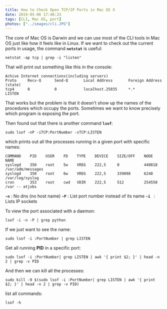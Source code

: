 ```yaml
---
title: How to Check Open TCP/IP Ports in Mac OS X
date: 2019-05-06 17:48:23
tags: [CLI, Mac OS, port]
photos: ["../images/cli.JPG"]
---
```

The core of Mac OS is Darwin and we can use most of the CLI tools in Mac OS just like how it feels like in Linux. If we want to check out the current ports in usage, the command **`netstat`** is useful:
```
netstat -ap tcp | grep -i "listen"
```
<!-- more -->
That will print out something like this in the console:
```
Achive Internet connections(including servers)
Proto     Recv-Q      Send-Q       Local Address       Foreign Address     (state)     
tcp4      0           0            localhost.25035     *.*                  LISTEN
```
That works but the problem is that it doesn't show up the names of the procedures which occupy the ports. Sometimes we want to know precisely which program is exposing the port. 

Then found out that there is another command **`lsof`**:
```
sudo lsof -nP -iTCP:PortNumber -sTCP:LISTEN
```
which prints out all the processes running in a given port with specific names:
```
COMMAND    PID    USER    FD    TYPE    DEVICE    SIZE/OFF    NODE       NAME
syslogd    350    root    5w    VREG    222,5     0           440818     /var/adm/messages     
syslogd    350    root    6w    VREG    222,5     339098      6248       /var/log/syslog
cron       353    root    cwd   VDIR    222,5     512         254550     /var -- atjobs
```

**`-n`** : No dns (no host name)
**`-P`** : List port number instead of its name
**`-i `** : Lists IP sockets

To view the port associated with a daemon:
```
lsof -i -n -P | grep python
```

If we just want to see the name:
```
sudo lsof -i :PortNumber | grep LISTEN
```

Get all running **PID** in a specific port:
```
sudo lsof -i :PortNumber| grep LISTEN | awk '{ print $2; }' | head -n 2 | grep -v PID   
```

And then we can kill all the processes:
```
sudo kill -9 $(sudo lsof -i :PortNumber| grep LISTEN | awk '{ print $2; }' | head -n 2 | grep -v PID)   
```

list all commands:
```
lsof -h
```
